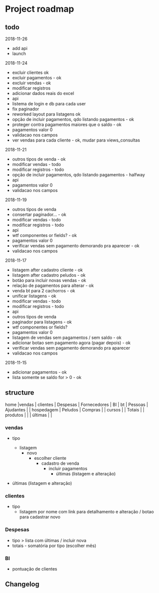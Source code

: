 # Project roadmap

## todo

2018-11-26
- add api
- launch



2018-11-24
- excluir clientes ok
- excluir pagamentos - ok
- excluir vendas - ok
- modificar registros
- adicionar dados reais do excel
- api
- listema de login e db para cada user
- fix paginador
- reworked layout para listagens ok
- opção de incluir pagamentos, qdo listando pagamentos - ok
- proteger contra pagamentos maiores que o saldo - ok
- pagamentos valor 0
- validacao nos campos
- ver vendas para cada cliente - ok, mudar para views_consultas



2018-11-21
- outros tipos de venda - ok
- modificar vendas - todo
- modificar registros - todo
- opção de incluir pagamentos, qdo listando pagamentos - halfway
- api
- pagamentos valor 0
- validacao nos campos




2018-11-19
- outros tipos de venda
- consertar paginador... - ok
- modificar vendas - todo
- modificar registros - todo
- api
- wtf componentes or fields? - ok
- pagamentos valor 0
- verificar vendas sem pagamento demorando pra aparecer - ok
- validacao nos campos




2018-11-17
- listagem after cadastro cliente - ok
- listagem after cadastro peludos - ok
- botão para incluir novas vendas - ok
- relação de pagamentos para alterar - ok
- venda bt para 2 cachorros - ok
- unificar listagens - ok
- modificar vendas - todo
- modificar registros - todo
- api
- outros tipos de venda
- paginador para listagens - ok
- wtf componentes or fields?
- pagamentos valor 0
- listagem de vendas sem pagamentos / sem saldo - ok
- adicionar botao sem pagamento agora (pagar depois) - ok
- verificar vendas sem pagamento demorando pra aparecer
- validacao nos campos


2018-11-15
- adicionar pagamentos - ok
- lista somente se saldo for > 0 - ok



## structure

home    |vendas             | clientes          | Despesas      | Fornecedores | BI
        |   bt              |   Pessoas         |   Ajudantes   |
        |   hospedagem      |   Peludos         |   Compras     |
        |   cursos          |                   |   Totais      |
        |   produtos        |                   |
        |   últimas         |                   |

###  vendas

- tipo
    - listagem
        - novo
            - escolher cliente
                - cadastro de venda
                    - incluir pagamentos
                        - últimas (listagem e alteração)

- últimas (listagem e alteração)


###  clientes

- tipo
    - listagem por nome com link para detalhamento e alteração / botao para cadastrar novo


### Despesas

- tipo > lista com últimas / incluir nova
- totais - somatória por tipo (escolher mês)

### BI

- pontuação de clientes












## Changelog
